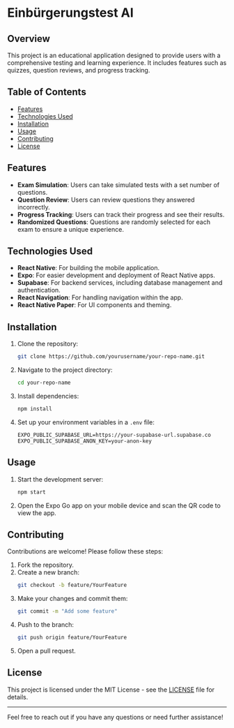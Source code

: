# Einbürgerungstest AI

## Overview
This project is an educational application designed to provide users with a comprehensive testing and learning experience. It includes features such as quizzes, question reviews, and progress tracking.

## Table of Contents
- [Features](#features)
- [Technologies Used](#technologies-used)
- [Installation](#installation)
- [Usage](#usage)
- [Contributing](#contributing)
- [License](#license)

## Features
- **Exam Simulation**: Users can take simulated tests with a set number of questions.
- **Question Review**: Users can review questions they answered incorrectly.
- **Progress Tracking**: Users can track their progress and see their results.
- **Randomized Questions**: Questions are randomly selected for each exam to ensure a unique experience.

## Technologies Used
- **React Native**: For building the mobile application.
- **Expo**: For easier development and deployment of React Native apps.
- **Supabase**: For backend services, including database management and authentication.
- **React Navigation**: For handling navigation within the app.
- **React Native Paper**: For UI components and theming.

## Installation
1. Clone the repository:
   ```bash
   git clone https://github.com/yourusername/your-repo-name.git
   ```
2. Navigate to the project directory:
   ```bash
   cd your-repo-name
   ```
3. Install dependencies:
   ```bash
   npm install
   ```
4. Set up your environment variables in a `.env` file:
   ```plaintext
   EXPO_PUBLIC_SUPABASE_URL=https://your-supabase-url.supabase.co
   EXPO_PUBLIC_SUPABASE_ANON_KEY=your-anon-key
   ```

## Usage
1. Start the development server:
   ```bash
   npm start
   ```
2. Open the Expo Go app on your mobile device and scan the QR code to view the app.

## Contributing
Contributions are welcome! Please follow these steps:
1. Fork the repository.
2. Create a new branch:
   ```bash
   git checkout -b feature/YourFeature
   ```
3. Make your changes and commit them:
   ```bash
   git commit -m "Add some feature"
   ```
4. Push to the branch:
   ```bash
   git push origin feature/YourFeature
   ```
5. Open a pull request.

## License
This project is licensed under the MIT License - see the [LICENSE](LICENSE) file for details.

---

Feel free to reach out if you have any questions or need further assistance!